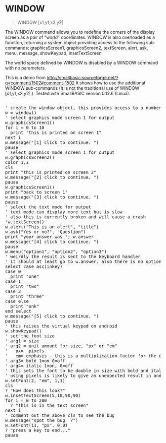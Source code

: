 # WINDOW

> WINDOW [x1,y1,x2,y2]

The WINDOW command allows you to redefine the corners of the display screen as a pair of "world" coordinates. WINDOW is also overloaded as a function, returning a system object providing access to the following sub-commands: graphicsScreen1, graphicsScreen2, textScreen, alert, ask, menu, message, showKeypad, insetTextScreen


<p>The world space defined by WINDOW is disabled by a WINDOW command with no parameters.

This is a demo from http://smallbasic.sourceforge.net/?q=comment/1502#comment-1502
It shows how to use the additional WINDOW sub-commands (It is not the traditional use of WINDOW [x1,y1,x2,y2] ).
Tested with SmallBASIC version 0.12.6 (Linux).
<pre>

' create the window object, this provides access to a number of sub-commands
w = window()
' select graphics mode screen 1 for output
w.graphicsScreen1()
for i = 0 to 10
  print "this is printed on screen 1"
next i
w.message("[1] click to continue. ")
pause
' select graphics mode screen 1 for output
w.graphicsScreen2()
color 1,3
cls
print "this is printed on screen 2"
w.message("[2] click to continue. ")
pause
w.graphicsScreen1()
print "back to screen 1"
w.message("[3] click to continue. ")
pause
' select the text mode for output
' text mode can display more text but is slow 
' also this is currently broken and will cause a crash 
'w.textScreen()
w.alert("This is an alert", "title")
w.ask("Yes or no?", "Question")
print "your answer was "; w.answer
w.message("[4] click to continue. ")
pause
w.menu("option1", "option2", "option3")
' weirdly the result is sent to the keyboard handler
' it should at least go to w.answer. also there is no option for placement
select case asc(inkey)
case 0
  print "one"
case 1
  print "two"
case 2
  print "three"
case else
  print "unk"
end select
w.message("[5] click to continue. ")
pause
' this raises the virtual keypad on android
w.showKeypad()
' set the font size 
' arg1 = size 
' arg2 = unit amount for size, "px" or "em"
'   px=  pixels
'   em= emphasis - this is a multiplication factor for the current size
' arg3= bold 1=on 0=off
' arg4= italic 1=on, 0=off
' this sets the font to be double in size with bold and italic
' using pixels is likely to give an unexpected result in android
w.setFont(2, "em", 1,1)
cls
? "How does this look?"
w.insetTextScreen(5,10,90,90)
for i = 0 to 200
  ? "This is in the text screen"
next i
' comment out the above cls to see the bug
w.message("spot the bug  ?")
w.setFont(11, "px", 0,0)
? "press a key to end..."
pause

</pre>

